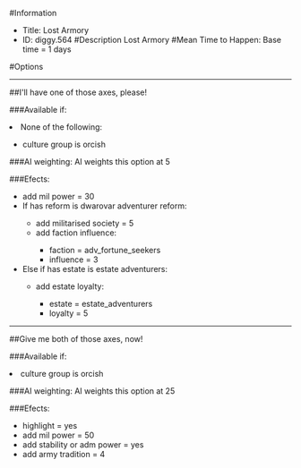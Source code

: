 #Information
 - Title: Lost Armory
 - ID: diggy.564
#Description
Lost Armory
#Mean Time to Happen:
Base time = 1 days

#Options

___
##I'll have one of those axes, please!

###Available if:
<li>None of the following:</li><ul><li>culture group is orcish</li></ul>

###AI weighting:
AI weights this option at 5


###Efects:<ul><li>add mil power = 30</li><li>If has reform is dwarovar adventurer reform:</li><ul><li>add militarised society = 5</li><li>add faction influence:</li><ul><li>faction = adv_fortune_seekers</li><li>influence = 3</li></ul></ul><li>Else if has estate is estate adventurers:</li><ul><li>add estate loyalty:</li><ul><li>estate = estate_adventurers</li><li>loyalty = 5</li></ul></ul></ul>

___
##Give me both of those axes, now!

###Available if:
<li>culture group is orcish</li>

###AI weighting:
AI weights this option at 25


###Efects:<ul><li>highlight = yes</li><li>add mil power = 50</li><li>add stability or adm power = yes</li><li>add army tradition = 4</li></ul>
